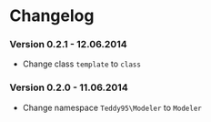 # Changelog

### Version 0.2.1 - 12.06.2014

- Change class `template` to `class`

### Version 0.2.0 - 11.06.2014

- Change namespace `Teddy95\Modeler` to `Modeler`
